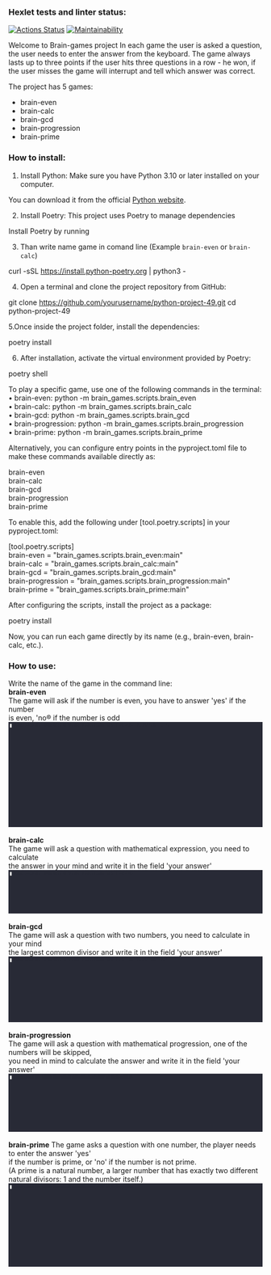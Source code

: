 ### Hexlet tests and linter status:
[![Actions Status](https://github.com/poirtyc/python-project-49/actions/workflows/hexlet-check.yml/badge.svg)](https://github.com/poirtyc/python-project-49/actions)
[![Maintainability](https://api.codeclimate.com/v1/badges/ad4e5460b75269211f60/maintainability)](https://codeclimate.com/github/poirtyc/python-project-49/maintainability)

Welcome to Brain-games project
In each game the user is asked a question, the user needs to enter the answer from the keyboard. 
The game always lasts up to three points if the user hits three questions in a row - he won, 
if the user misses the game will interrupt and tell which answer was correct.

The project has 5 games:
- brain-even
- brain-calc
- brain-gcd
- brain-progression
- brain-prime

### How to install:
1. Install Python: Make sure you have Python 3.10 or later installed on your computer.

You can download it from the official [Python website](https://www.python.org/downloads/).

2. Install Poetry: This project uses Poetry to manage dependencies

Install Poetry by running

3. Than write name game in comand line (Example `brain-even` or `brain-calc`)

curl -sSL https://install.python-poetry.org | python3 -

4. Open a terminal and clone the project repository from GitHub:

git clone https://github.com/yourusername/python-project-49.git
cd python-project-49

5.Once inside the project folder, install the dependencies:

poetry install

6. After installation, activate the virtual environment provided by Poetry:

poetry shell

To play a specific game, use one of the following commands in the terminal:\
	•	brain-even: python -m brain_games.scripts.brain_even\
	•	brain-calc: python -m brain_games.scripts.brain_calc\
	•	brain-gcd: python -m brain_games.scripts.brain_gcd\
	•	brain-progression: python -m brain_games.scripts.brain_progression\
	•	brain-prime: python -m brain_games.scripts.brain_prime

Alternatively, you can configure entry points in the pyproject.toml file to make these commands available directly as:

brain-even\
brain-calc\
brain-gcd\
brain-progression\
brain-prime

To enable this, add the following under [tool.poetry.scripts] in your pyproject.toml:

[tool.poetry.scripts]\
brain-even = "brain_games.scripts.brain_even:main"\
brain-calc = "brain_games.scripts.brain_calc:main"\
brain-gcd = "brain_games.scripts.brain_gcd:main"\
brain-progression = "brain_games.scripts.brain_progression:main"\
brain-prime = "brain_games.scripts.brain_prime:main"

After configuring the scripts, install the project as a package:

poetry install

Now, you can run each game directly by its name (e.g., brain-even, brain-calc, etc.).

### How to use:
Write the name of the game in the command line:\
**brain-even**\
The game will ask if the number is even, you have to answer 'yes' if the number\
is even, 'no®  if the number is odd
![Brain-even](/asciinema/Brain-even.gif)

**brain-calc**\
The game will ask a question with mathematical expression, you need to calculate\
the answer in your mind and write it in the field 'your answer'
![Brain-calc](/asciinema/Brain-calc.gif)

**brain-gcd**\
The game will ask a question with two numbers, you need to calculate in your mind\
the largest common divisor and write it in the field 'your answer'
![Brain-gcd](/asciinema/Brain-gcd.gif)

**brain-progression**\
The game will ask a question with mathematical progression, one of the numbers will be skipped,\
you need in mind to calculate the answer and write it in the field 'your answer'\
![Brain-progression](/asciinema/Brain-progression.gif)

**brain-prime**
The game asks a question with one number, the player needs to enter the answer 'yes'\
if the number is prime, or 'no' if the number is not prime.\
(A prime is a natural number, a larger number that has exactly two different\
natural divisors: 1 and the number itself.)
![Brain-prime](/asciinema/Brain-prime.gif)
